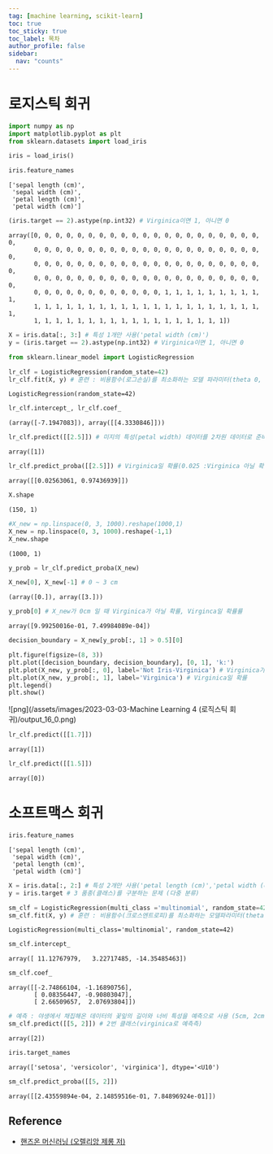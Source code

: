 ```yaml
---
tag: [machine learning, scikit-learn]
toc: true
toc_sticky: true
toc_label: 목차
author_profile: false
sidebar:
  nav: "counts"
---
```


# 로지스틱 회귀


```python
import numpy as np
import matplotlib.pyplot as plt
from sklearn.datasets import load_iris
```


```python
iris = load_iris()
```


```python
iris.feature_names
```




    ['sepal length (cm)',
     'sepal width (cm)',
     'petal length (cm)',
     'petal width (cm)']




```python
(iris.target == 2).astype(np.int32) # Virginica이면 1, 아니면 0
```




    array([0, 0, 0, 0, 0, 0, 0, 0, 0, 0, 0, 0, 0, 0, 0, 0, 0, 0, 0, 0, 0, 0,
           0, 0, 0, 0, 0, 0, 0, 0, 0, 0, 0, 0, 0, 0, 0, 0, 0, 0, 0, 0, 0, 0,
           0, 0, 0, 0, 0, 0, 0, 0, 0, 0, 0, 0, 0, 0, 0, 0, 0, 0, 0, 0, 0, 0,
           0, 0, 0, 0, 0, 0, 0, 0, 0, 0, 0, 0, 0, 0, 0, 0, 0, 0, 0, 0, 0, 0,
           0, 0, 0, 0, 0, 0, 0, 0, 0, 0, 0, 0, 1, 1, 1, 1, 1, 1, 1, 1, 1, 1,
           1, 1, 1, 1, 1, 1, 1, 1, 1, 1, 1, 1, 1, 1, 1, 1, 1, 1, 1, 1, 1, 1,
           1, 1, 1, 1, 1, 1, 1, 1, 1, 1, 1, 1, 1, 1, 1, 1, 1, 1])




```python
X = iris.data[:, 3:] # 특성 1개만 사용('petal width (cm)')
y = (iris.target == 2).astype(np.int32) # Virginica이면 1, 아니면 0
```


```python
from sklearn.linear_model import LogisticRegression

lr_clf = LogisticRegression(random_state=42)
lr_clf.fit(X, y) # 훈련 : 비용함수(로그손실)를 최소화하는 모델 파라미터(theta 0, 1)를 찾기
```




    LogisticRegression(random_state=42)




```python
lr_clf.intercept_, lr_clf.coef_
```




    (array([-7.1947083]), array([[4.3330846]]))




```python
lr_clf.predict([[2.5]]) # 미지의 특성(petal width) 데이터를 2차원 데이터로 준비비
```




    array([1])




```python
lr_clf.predict_proba([[2.5]]) # Virginica일 확률(0.025 :Virginica 아닐 확률, 0.97:Virginica일 확률률)
```




    array([[0.02563061, 0.97436939]])




```python
X.shape
```




    (150, 1)




```python
#X_new = np.linspace(0, 3, 1000).reshape(1000,1)
X_new = np.linspace(0, 3, 1000).reshape(-1,1)
X_new.shape
```




    (1000, 1)




```python
y_prob = lr_clf.predict_proba(X_new)
```


```python
X_new[0], X_new[-1] # 0 ~ 3 cm 
```




    (array([0.]), array([3.]))




```python
y_prob[0] # X_new가 0cm 일 때 Virginica가 아닐 확률, Virginca일 확률률
```




    array([9.99250016e-01, 7.49984089e-04])




```python
decision_boundary = X_new[y_prob[:, 1] > 0.5][0]
```


```python
plt.figure(figsize=(8, 3))
plt.plot([decision_boundary, decision_boundary], [0, 1], 'k:')
plt.plot(X_new, y_prob[:, 0], label='Not Iris-Virginica') # Virginica가 아닐 확률
plt.plot(X_new, y_prob[:, 1], label='Virginica') # Virginica일 확률
plt.legend()
plt.show()
```


    
![png](/assets/images/2023-03-03-Machine Learning 4 (로직스틱 회귀)/output_16_0.png)
    



```python
lr_clf.predict([[1.7]])
```




    array([1])




```python
lr_clf.predict([[1.5]])
```




    array([0])



# 소프트맥스 회귀


```python
iris.feature_names
```




    ['sepal length (cm)',
     'sepal width (cm)',
     'petal length (cm)',
     'petal width (cm)']




```python
X = iris.data[:, 2:] # 특성 2개만 사용('petal length (cm)','petal width (cm))
y = iris.target # 3 품종(클래스)를 구분하는 문제 (다중 분류)
```


```python
sm_clf = LogisticRegression(multi_class ='multinomial', random_state=42)
sm_clf.fit(X, y) # 훈련 : 비용함수(크로스엔트로피)를 최소화하는 모델파라미터(theta 0, theta1, theta 2)*3 형태의 행렬을 찾기
```




    LogisticRegression(multi_class='multinomial', random_state=42)




```python
sm_clf.intercept_
```




    array([ 11.12767979,   3.22717485, -14.35485463])




```python
sm_clf.coef_
```




    array([[-2.74866104, -1.16890756],
           [ 0.08356447, -0.90803047],
           [ 2.66509657,  2.07693804]])




```python
# 예측 : 야생에서 채집해온 데이터의 꽃잎의 길이와 너비 특성을 예측으로 사용 (5cm, 2cm)
sm_clf.predict([[5, 2]]) # 2번 클래스(virginica로 예측측)
```




    array([2])




```python
iris.target_names
```




    array(['setosa', 'versicolor', 'virginica'], dtype='<U10')




```python
sm_clf.predict_proba([[5, 2]])
```




    array([[2.43559894e-04, 2.14859516e-01, 7.84896924e-01]])

## Reference
- [핸즈온 머신러닝 (오렐리앙 제롱 저)](https://www.aladin.co.kr/shop/wproduct.aspx?ItemId=237677114)
